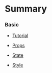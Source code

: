 # Summary

### Basic

* [Tutorial](docs/basic/tutorial.md)

* [Props](docs/basic/props.md)

* [State](docs/basic/state.md)

* [Style](docs/basic/style.md)